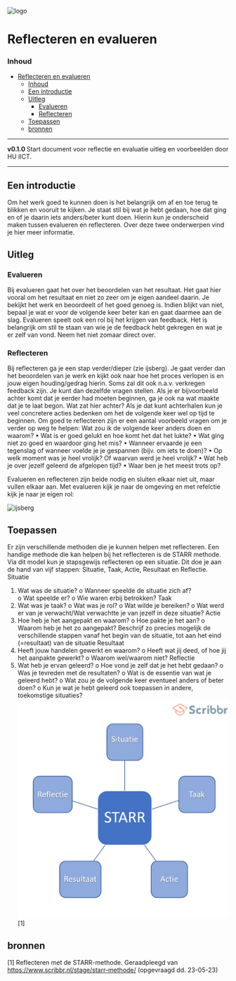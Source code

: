 ![logo](../Presenteren/img/presenting.jpg) [](logo-id)

# Reflecteren en evalueren[](title-id)

### Inhoud[](toc-id)

- [Reflecteren en evalueren](#reflecteren-en-evalueren)
    - [Inhoud](#inhoud)
  - [Een introductie](#een-introductie)
  - [Uitleg](#uitleg)
    - [Evalueren](#evalueren)
    - [Reflecteren](#reflecteren)
  - [Toepassen](#toepassen)
  - [bronnen](#bronnen)

---

**v0.1.0 [](version-id)** Start document voor reflectie en evaluatie uitleg en voorbeelden door HU IICT[](author-id).

---

## Een introductie

Om het werk goed te kunnen doen is het belangrijk om af en toe terug te blikken en vooruit te kijken. Je staat stil bij wat je hebt gedaan, hoe dat ging en of je daarin iets anders/beter kunt doen. Hierin kun je onderscheid maken tussen evalueren en reflecteren. Over deze twee onderwerpen vind je hier meer informatie.

## Uitleg
### Evalueren
Bij evalueren gaat het over het beoordelen van het resultaat. Het gaat hier vooral om het resultaat en niet zo zeer om je eigen aandeel daarin. Je bekijkt het werk en beoordeelt of het goed genoeg is. Indien blijkt van niet, bepaal je wat er voor de volgende keer beter kan en gaat daarmee aan de slag.
Evalueren speelt ook een rol bij het krijgen van feedback. Het is belangrijk om stil te staan van wie je de feedback hebt gekregen en wat je er zelf van vond. Neem het niet zomaar direct over.


### Reflecteren
Bij reflecteren ga je een stap verder/dieper (zie ijsberg). Je gaat verder dan het beoordelen van je werk en kijkt ook naar hoe het proces verlopen is en jouw eigen houding/gedrag hierin. Soms zal dit ook n.a.v. verkregen feedback zijn. Je kunt dan dezelfde vragen stellen. Als je er bijvoorbeeld achter komt dat je eerder had moeten beginnen, ga je ook na wat maakte dat je te laat begon. Wat zat hier achter? Als je dat kunt achterhalen kun je veel concretere acties bedenken om het de volgende keer wel op tijd te beginnen.
Om goed te reflecteren zijn er een aantal voorbeeld vragen om je verder op weg te helpen:
Wat zou ik de volgende keer anders doen en waarom? 
•	Wat is er goed gelukt en hoe komt het dat het lukte? 
•	Wat ging niet zo goed en waardoor ging het mis? 
•	Wanneer ervaarde je een tegenslag of wanneer voelde je je gespannen (bijv. om iets te doen)? 
•	Op welk moment was je heel vrolijk? Of waarvan werd je heel vrolijk? 
•	Wat heb je over jezelf geleerd de afgelopen tijd? 
•	Waar ben je het meest trots op? 

Evalueren en reflecteren zijn beide nodig en sluiten elkaar niet uit, maar vullen elkaar aan. Met evalueren kijk je naar de omgeving en met refelctie kijk je naar je eigen rol:

![ijsberg](../Reflecteren%20en%20evalueren/img/ijsberg.png)

## Toepassen
Er zijn verschillende methoden die je kunnen helpen met reflecteren. Een handige methode die kan helpen bij het reflecteren is de STARR methode. Via dit model kun je stapsgewijs reflecteren op een situatie. Dit doe je aan de hand van vijf stappen: Situatie, Taak, Actie, Resultaat en Reflectie. 
Situatie 
1.	Wat was de situatie? 
o	Wanneer speelde de situatie zich af?  
o	Wat speelde er? 
o	Wie waren erbij betrokken? 
Taak 
2.	Wat was je taak? 
o	Wat was je rol? 
o	Wat wilde je bereiken? 
o	Wat werd er van je verwacht/Wat verwachtte je van jezelf in deze situatie? 
Actie 
3.	Hoe heb je het aangepakt en waarom? 
o	Hoe pakte je het aan? 
o	Waarom heb je het zo aangepakt? Beschrijf zo precies mogelijk de verschillende stappen vanaf het begin van de situatie, tot aan het eind (=resultaat) van de situatie 
Resultaat 
4.	Heeft jouw handelen gewerkt en waarom? 
o	Heeft wat jij deed, of hoe jij het aanpakte gewerkt? 
o	Waarom wel/waarom niet? 
Reflectie 
5.	Wat heb je ervan geleerd? 
o	Hoe vond je zelf dat je het hebt gedaan? 
o	Was je tevreden met de resultaten? 
o	Wat is de essentie van wat je geleerd hebt? 
o	Wat zou je de volgende keer eventueel anders of beter doen? 
o	Kun je wat je hebt geleerd ook toepassen in andere, toekomstige situaties? 
![starr](/skills/Reflecteren%20en%20evalueren/img/Starr.png)[1]
## bronnen
[1] Reflecteren met de STARR-methode. Geraadpleegd van https://www.scribbr.nl/stage/starr-methode/ (opgevraagd dd. 23-05-23) 
 

